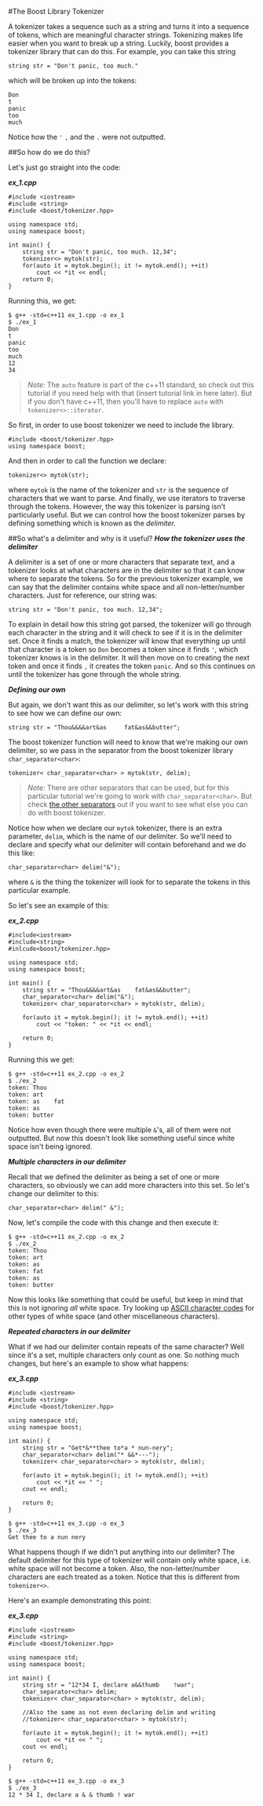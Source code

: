 #The Boost Library Tokenizer

A tokenizer takes a sequence such as a string and turns it into a sequence of tokens, which are meaningful character strings.
Tokenizing makes life easier when you want to break up a string.
Luckily, boost provides a tokenizer library that can do this.
For example, you can take this string
```
string str = "Don't panic, too much."
```
which will be broken up into the tokens:
```
Don
t
panic
too
much
```
Notice how the `'` `,` and the `.` were not outputted.

##So how do we do this?

Let's just go straight into the code:

***ex_1.cpp***
```
#include <iostream>
#include <string>
#include <boost/tokenizer.hpp>

using namespace std;
using namespace boost;

int main() {
    string str = "Don't panic, too much. 12,34";
    tokenizer<> mytok(str);
    for(auto it = mytok.begin(); it != mytok.end(); ++it)
        cout << *it << endl;
    return 0;
}
```

Running this, we get:
```
$ g++ -std=c++11 ex_1.cpp -o ex_1
$ ./ex_1
Don
t
panic
too
much
12
34
```
>*Note:* The `auto` feature is part of the c++11 standard, so check out this tutorial if you need help with that (insert tutorial link in here later).
But if you don't have c++11, then you'll have to replace `auto` with `tokenizer<>::iterator`.

So first, in order to use boost tokenizer we need to include the library.

```
#include <boost/tokenizer.hpp>
using namespace boost;
```
And then in order to call the function we declare:
```
tokenizer<> mytok(str);
```
where `mytok` is the name of the tokenizer and `str` is the sequence of characters that we want to parse.
And finally, we use iterators to traverse through the tokens.
However, the way this tokenizer is parsing isn't particularly useful.
But we can control how the boost tokenizer parses by defining something which is known as the *delimiter.*

##So what's a delimiter and why is it useful?
***How the tokenizer uses the delimiter***

A delimiter is a set of one or more characters that separate text, and a tokenizer looks at what characters are in the delimiter so that it can know where to separate the tokens.
So for the previous tokenizer example, we can say that the delimiter contains white space and all non-letter/number characters.
Just for reference, our string was:
```
string str = "Don't panic, too much. 12,34";
```
To explain in detail how this string got parsed, the tokenizer will go through each character in the string and it will check to see if it is in the delimiter set.
Once it finds a match, the tokenizer will know that everything up until that character is a token so `Don` becomes a token since it finds `'`, which tokenizer knows is in the delimiter.
It will then move on to creating the next token and once it finds `,` it creates the token `panic`.
And so this continues on until the tokenizer has gone through the whole string.

***Defining our own***

But again, we don't want this as our delimiter, so let's work with this string to see how we can define our own:
```
string str = "Thou&&&&art&as     fat&as&&butter";
```
The boost tokenizer function will need to know that we're making our own delimiter, so we pass in the separator from the boost tokenizer library `char_separator<char>`:
```
tokenizer< char_separator<char> > mytok(str, delim);
```
>*Note:* There are other separators that can be used, but for this particular tutorial we're going to work with `char_separator<char>`.
But check [the other separators](www.boost.org/doc/libs/1_57_0/libs/tokenizer/index.html) out if you want to see what else you can do with boost tokenizer.

Notice how when we declare our `mytok` tokenizer, there is an extra parameter, `delim`, which is the name of our delimiter.
So we'll need to declare and specify what our delimiter will contain beforehand and we do this like:
```
char_separator<char> delim("&");
```
where `&` is the thing the tokenizer will look for to separate the tokens in this particular example.

So let's see an example of this:

***ex_2.cpp***
```
#include<iostream>
#include<string>
#inlcude<boost/tokenizer.hpp>

using namespace std;
using namespace boost;

int main() {
    string str = "Thou&&&&art&as    fat&as&&butter";
    char_separator<char> delim("&");
    tokenizer< char_separator<char> > mytok(str, delim);

    for(auto it = mytok.begin(); it != mytok.end(); ++it)
        cout << "token: " << *it << endl;

    return 0;
}
```

Running this we get:
```
$ g++ -std=c++11 ex_2.cpp -o ex_2
$ ./ex_2
token: Thou
token: art
token: as    fat
token: as
token: butter
```

Notice how even though there were multiple `&`'s, all of them were not outputted.
But now this doesn't look like something useful since white space isn't being ignored.

***Multiple characters in our delimiter***

Recall that we defined the delimiter as being a set of one or more characters, so obviously we can add more characters into this set.
So let's change our delimiter to this:
```
char_separator<char> delim(" &");
```
Now, let's compile the code with this change and then execute it:
```
$ g++ -std=c++11 ex_2.cpp -o ex_2
$ ./ex_2
token: Thou
token: art
token: as
token: fat
token: as
token: butter
```

Now this looks like something that could be useful, but keep in mind that this is not ignoring *all* white space.
Try looking up [ASCII character codes](http://www.petefreitag.com/cheatsheets/ascii-codes/) for other types of white space (and other miscellaneous characters).

***Repeated characters in our delimiter***

What if we had our delimiter contain repeats of the same character?
Well since it's a set, multiple characters only count as one.
So nothing much changes, but here's an example to show what happens:

***ex_3.cpp***
```
#include <iostream>
#include <string>
#include <boost/tokenizer.hpp>

using namespace std;
using namespae boost;

int main() {
    string str = "Get*&**thee to*a * nun-nery";
    char_separator<char> delim("* &&*---");
    tokenizer< char_separator<char> > mytok(str, delim);

    for(auto it = mytok.begin(); it != mytok.end(); ++it)
        cout << *it << " ";
    cout << endl;

    return 0;
}
```
```
$ g++ -std=c++11 ex_3.cpp -o ex_3
$ ./ex_3
Get thee to a nun nery
```

What happens though if we didn't put anything into our delimiter?
The default delimiter for this type of tokenizer will contain only white space, i.e. white space will not become a token.
Also, the non-letter/number characters are each treated as a token.
Notice that this is different from `tokenizer<>`.

Here's an example demonstrating this point:

***ex_3.cpp***
```
#include <iostream>
#include <string>
#include <boost/tokenizer.hpp>

using namespace std;
using namespace boost;

int main() {
    string str = "12*34 I, declare a&&thumb    !war";
    char_separator<char> delim;
    tokenizer< char_separator<char> > mytok(str, delim);

    //Also the same as not even declaring delim and writing
    //tokenizer< char_separator<char> > mytok(str);

    for(auto it = mytok.begin(); it != mytok.end(); ++it)
        cout << *it << " ";
    cout << endl;

    return 0;
}
```
```
$ g++ -std=c++11 ex_3.cpp -o ex_3
$ ./ex_3
12 * 34 I, declare a & & thumb ! war
```
